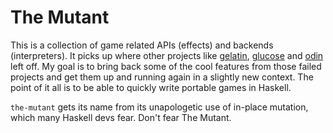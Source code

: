 # The Mutant
This is a collection of game related APIs (effects) and backends (interpreters).
It picks up where other projects like [gelatin][gelatin], [glucose][glucose] and
[odin][odin] left off. My goal is to bring back some of the cool features from
those failed projects and get them up and running again in a slightly new context.
The point of it all is to be able to quickly write portable games in Haskell.

`the-mutant` gets its name from its unapologetic use of in-place mutation, which
many Haskell devs fear. Don't fear The Mutant.


[gelatin]: https://github.com/schell/gelatin
[glucose]: https://github.com/schell/glucose
[odin]: https://github.com/schell/odin
